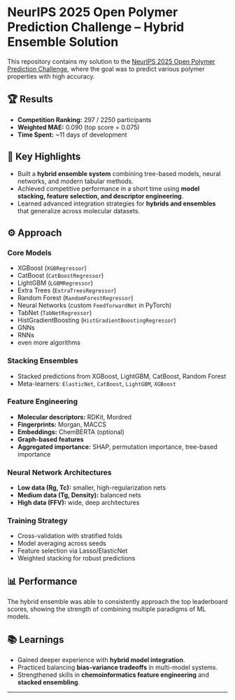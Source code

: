 # NeurIPS 2025 Open Polymer Prediction Challenge – Hybrid Ensemble Solution

This repository contains my solution to the [NeurIPS 2025 Open Polymer Prediction Challenge](https://www.kaggle.com/competitions/neurips-open-polymer-prediction-2025/overview), where the goal was to predict various polymer properties with high accuracy.

## 🏆 Results
- **Competition Ranking:** 297 / 2250 participants
- **Weighted MAE:** 0.090 (top score = 0.075)
- **Time Spent:** ~11 days of development

## 🚀 Key Highlights
- Built a **hybrid ensemble system** combining tree-based models, neural networks, and modern tabular methods.
- Achieved competitive performance in a short time using **model stacking, feature selection, and descriptor engineering**.
- Learned advanced integration strategies for **hybrids and ensembles** that generalize across molecular datasets.

## ⚙️ Approach

### Core Models
- XGBoost (`XGBRegressor`)
- CatBoost (`CatBoostRegressor`)
- LightGBM (`LGBMRegressor`)
- Extra Trees (`ExtraTreesRegressor`)
- Random Forest (`RandomForestRegressor`)
- Neural Networks (custom `FeedforwardNet` in PyTorch)
- TabNet (`TabNetRegressor`)
- HistGradientBoosting (`HistGradientBoostingRegressor`)
- GNNs
- RNNs
- even more algorithms

### Stacking Ensembles
- Stacked predictions from XGBoost, LightGBM, CatBoost, Random Forest
- Meta-learners: `ElasticNet`, `CatBoost`, `LightGBM`, `XGBoost`

### Feature Engineering
- **Molecular descriptors:** RDKit, Mordred
- **Fingerprints:** Morgan, MACCS
- **Embeddings:** ChemBERTA (optional)
- **Graph-based features**
- **Aggregated importance:** SHAP, permutation importance, tree-based importance

### Neural Network Architectures
- **Low data (Rg, Tc):** smaller, high-regularization nets
- **Medium data (Tg, Density):** balanced nets
- **High data (FFV):** wide, deep architectures

### Training Strategy
- Cross-validation with stratified folds
- Model averaging across seeds
- Feature selection via Lasso/ElasticNet
- Weighted stacking for robust predictions

## 📊 Performance
The hybrid ensemble was able to consistently approach the top leaderboard scores, showing the strength of combining multiple paradigms of ML models.

## 📚 Learnings
- Gained deeper experience with **hybrid model integration**.
- Practiced balancing **bias-variance tradeoffs** in multi-model systems.
- Strengthened skills in **chemoinformatics feature engineering** and **stacked ensembling**.


---
